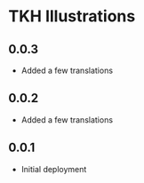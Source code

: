 # TKH Illustrations



## 0.0.3

* Added a few translations


## 0.0.2

* Added a few translations


## 0.0.1

* Initial deployment
